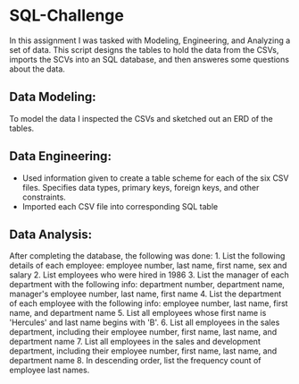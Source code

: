 # SQL-Challenge
In this assignment I was tasked with Modeling, Engineering, and Analyzing a set of data. This script designs the tables to hold the data from the CSVs, imports the SCVs into an SQL database, and then answeres some questions about the data.

## Data Modeling:
To model the data I inspected the CSVs and sketched out an ERD of the tables.

## Data Engineering:
- Used information given to create a table scheme for each of the six CSV files. Specifies data types, primary keys, foreign keys, and other constraints.
- Imported each CSV file into corresponding SQL table

## Data Analysis:
After completing the database, the following was done:
    1. List the following details of each employee: employee number, last name, first name, sex and salary
    2. List employees who were hired in 1986
    3. List the manager of each department with the following info: department number, department name, manager's employee number, last name, first name
    4. List the department of each employee with the following info: employee number, last name, first name, and department name
    5. List all employees whose first name is 'Hercules' and last name begins with 'B'.
    6. List all employees in the sales department, including their employee number, first name, last name, and department name
    7. List all employees in the sales and development department, including their employee number, first name, last name, and department name
    8. In descending order, list the frequency count of employee last names.